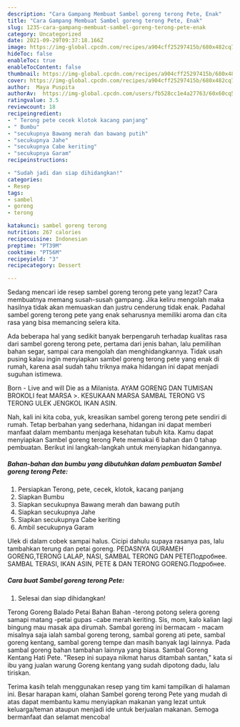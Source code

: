 ```yaml
---
description: "Cara Gampang Membuat Sambel goreng terong Pete, Enak"
title: "Cara Gampang Membuat Sambel goreng terong Pete, Enak"
slug: 1235-cara-gampang-membuat-sambel-goreng-terong-pete-enak
category: Uncategorized
date: 2021-09-29T09:37:18.166Z
image: https://img-global.cpcdn.com/recipes/a904cff25297415b/680x482cq70/sambel-goreng-terong-pete-foto-resep-utama.jpg
hideToc: false
enableToc: true
enableTocContent: false
thumbnail: https://img-global.cpcdn.com/recipes/a904cff25297415b/680x482cq70/sambel-goreng-terong-pete-foto-resep-utama.jpg
cover: https://img-global.cpcdn.com/recipes/a904cff25297415b/680x482cq70/sambel-goreng-terong-pete-foto-resep-utama.jpg
author:  Maya Puspita
authorAv:  https://img-global.cpcdn.com/users/fb528cc1e4a27763/60x60cq50/avatar.jpg
ratingvalue: 3.5
reviewcount: 18
recipeingredient:
- " Terong pete cecek klotok kacang panjang"
- " Bumbu"
- "secukupnya Bawang merah dan bawang putih"
- "secukupnya Jahe"
- "secukupnya Cabe keriting"
- "secukupnya Garam"
recipeinstructions:

- "Sudah jadi dan siap dihidangkan!"
categories:
- Resep
tags:
- sambel
- goreng
- terong

katakunci: sambel goreng terong 
nutrition: 267 calories
recipecuisine: Indonesian
preptime: "PT39M"
cooktime: "PT56M"
recipeyield: "3"
recipecategory: Dessert

---
```



Sedang mencari ide resep sambel goreng terong pete yang lezat? Cara membuatnya memang susah-susah gampang. Jika keliru mengolah maka hasilnya tidak akan memuaskan dan justru cenderung tidak enak. Padahal sambel goreng terong pete yang enak seharusnya memiliki aroma dan cita rasa yang bisa memancing selera kita.


Ada beberapa hal yang sedikit banyak berpengaruh terhadap kualitas rasa dari sambel goreng terong pete, pertama dari jenis bahan, lalu pemilihan bahan segar, sampai cara mengolah dan menghidangkannya. Tidak usah pusing kalau ingin menyiapkan sambel goreng terong pete yang enak di rumah, karena asal sudah tahu triknya maka hidangan ini dapat menjadi suguhan istimewa.

Born - Live and will Die as a Milanista. AYAM GORENG DAN TUMISAN BROKOLI feat MARSA &gt;. KESUKAAN MARSA SAMBAL TERONG VS TERONG ULEK JENGKOL IKAN ASIN.


Nah, kali ini kita coba, yuk, kreasikan sambel goreng terong pete sendiri di rumah. Tetap berbahan yang sederhana, hidangan ini dapat memberi manfaat dalam membantu menjaga kesehatan tubuh kita. Kamu dapat menyiapkan Sambel goreng terong Pete memakai 6 bahan dan 0 tahap pembuatan. Berikut ini langkah-langkah untuk menyiapkan hidangannya.

<!--inarticleads1-->

##### Bahan-bahan dan bumbu yang dibutuhkan dalam pembuatan Sambel goreng terong Pete:

1. Persiapkan  Terong, pete, cecek, klotok, kacang panjang
1. Siapkan  Bumbu
1. Siapkan secukupnya Bawang merah dan bawang putih
1. Siapkan secukupnya Jahe
1. Siapkan secukupnya Cabe keriting
1. Ambil secukupnya Garam


Ulek di dalam cobek sampai halus. Cicipi dahulu supaya rasanya pas, lalu tambahkan terung dan petai goreng. PEDASNYA GURAMEH GORENG,TERONG LALAP, NASI, SAMBAL TERONG DAN PETEПодробнее. SAMBAL TERASI, IKAN ASIN, PETE &amp; DAN TERONG GORENG.Подробнее. 

<!--inarticleads2-->

##### Cara buat Sambel goreng terong Pete:


1. Selesai dan siap dihidangkan!

Terong Goreng Balado Petai Bahan Bahan -terong potong selera goreng samapi matang -petai gupas -cabe merah keriting. Sis, mom, kalo kalian lagi bingung mau masak apa dirumah. Sambal goreng ini bermacam - macam misalnya saja ialah sambal goreng terong, sambal goreng ati pete, sambal goreng kentang, sambal goreng tempe dan masih banyak lagi lainnya. Pada sambal goreng bahan tambahan lainnya yang biasa. Sambal Goreng Kentang Hati Pete. &#34;Resep ini supaya nikmat harus ditambah santan,&#34; kata si ibu yang jualan warung Goreng kentang yang sudah dipotong dadu, lalu tiriskan. 

Terima kasih telah menggunakan resep yang tim kami tampilkan di halaman ini. Besar harapan kami, olahan Sambel goreng terong Pete yang mudah di atas dapat membantu kamu menyiapkan makanan yang lezat untuk keluarga/teman ataupun menjadi ide untuk berjualan makanan. Semoga bermanfaat dan selamat mencoba!
